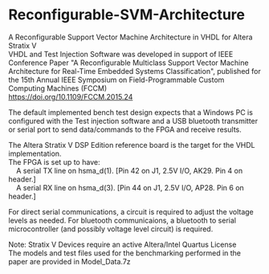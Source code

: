# Reconfigurable-SVM-Architecture
A Reconfigurable Support Vector Machine Architecture in VHDL for Altera Stratix V  
VHDL and Test Injection Software was developed in support of IEEE Conference Paper "A Reconfigurable Multiclass Support Vector Machine Architecture for Real-Time Embedded Systems Classification", published for the 15th Annual IEEE Symposium on Field-Programmable Custom Computing Machines (FCCM)   
https://doi.org/10.1109/FCCM.2015.24  

The default implemented bench test design expects that a Windows PC is configured with the Test injection software and a USB bluetooth transmitter or serial port to send data/commands to the FPGA and receive results.  

The Altera Stratix V DSP Edition reference board is the target for the VHDL implementation.  
The FPGA is set up to have:  
&nbsp;&nbsp;&nbsp;&nbsp;A serial TX line on hsma_d(1).  [Pin 42 on J1, 2.5V I/O, AK29.  Pin 4 on header.]  
&nbsp;&nbsp;&nbsp;&nbsp;A serial RX line on hsma_d(3).  [Pin 44 on J1, 2.5V I/O, AP28.  Pin 6 on header.]  

For direct serial communications, a circuit is required to adjust the voltage levels as needed.
For bluetooth communicaions, a bluetooth to serial microcontroller (and possibly voltage level circuit) is required.

Note: Stratix V Devices require an active Altera/Intel Quartus License  
The models and test files used for the benchmarking performed in the paper are provided in Model_Data.7z  
